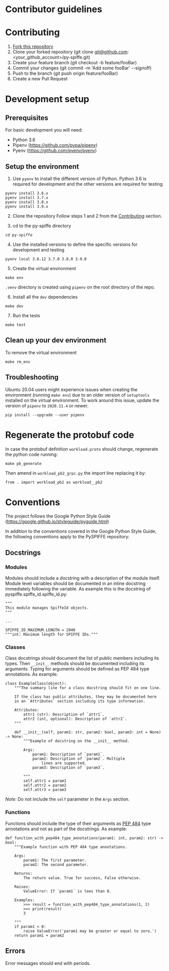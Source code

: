 # Contributor guidelines

# Contributing
1. [Fork this repository](https://github.com/HewlettPackard/py-spiffe/fork)
2. Clone your forked repository (git clone git@github.com:<your_github_account>/py-spiffe.git)
3. Create your feature branch (git checkout -b feature/fooBar)
4. Commit your changes (git commit -m 'Add some fooBar' --signoff)
5. Push to the branch (git push origin feature/fooBar)
6. Create a new Pull Request

# Development setup

## Prerequisites
For basic development you will need:

* Python 3.6
* Pipenv (https://github.com/pypa/pipenv)
* Pyenv (https://github.com/pyenv/pyenv)

## Setup the environment
1. Use `pyenv` to install the different version of Python.
Python 3.6 is required for development and the other versions are required for testing.
```
pyenv install 3.6.x
pyenv install 3.7.x
pyenv install 3.8.x
pyenv install 3.9.x
```

2. Clone the repository
Follow steps 1 and 2 from the [Contributing](#Contributing) section.

3. cd to the py-spiffe directory
```
cd py-spiffe
```

4. Use the installed versions to define the specific versions for development and testing
```
pyenv local 3.6.12 3.7.0 3.8.0 3.9.0
```

5. Create the virtual environment
```
make env
```
`.venv` directory is created using `pipenv` on the root directory of the repo.

6. Install all the `dev` dependencies
```
make dev
```

7. Run the tests
```
make test
```

## Clean up your dev environment
To remove the virtual environment
```
make rm_env
```

## Troubleshooting
Ubuntu 20.04 users might experience issues when creating the environment (running `make env`) due to an older version of `setuptools` installed on the virtual environment.
To work around this issue, update the version of `pipenv` to `2020.11.4` or newer.
```
pip install --upgrade --user pipenv
```

# Regenerate the protobuf code

In case the protobuf definition `workload.proto` should change, regenerate the python code running:

```
make pb_generate
```

Then amend in `workload_pb2_grpc.py` the import line replacing it by:

```
from . import workload_pb2 as workload__pb2
```

# Conventions
The project follows the Google Python Style Guide (https://google.github.io/styleguide/pyguide.html)

In addition to the conventions covered in the Google Python Style Guide, the following
conventions apply to the PySPIFFE repository:

## Docstrings
### Modules
Modules should include a docstring with a description of the module itself. Module level
variables should be documented in an inline docstring immediately following the variable.
As example this is the docstring of pyspiffe.spiffe_id.spiffe_id.py:

```
"""
This module manages SpiffeId objects.
"""

...

SPIFFE_ID_MAXIMUM_LENGTH = 2048
"""int: Maximum length for SPIFFE IDs."""

```

### Classes
Class docstrings should document the list of public members including its types.
Then `__init__` methods should be documented including its arguments. Typing for arguments
should be defined as PEP 484 type annotations. As example:

```
class ExampleClass(object):
    """The summary line for a class docstring should fit on one line.

    If the class has public attributes, they may be documented here
    in an `Attributes` section including its type information.

    Attributes:
        attr1 (str): Description of `attr1`.
        attr2 (int, optional): Description of `attr2`.
    """

    def __init__(self, param1: str, param2: bool, param3: int = None) -> None:
        """Example of docstring on the __init__ method.

        Args:
            param1: Description of `param1`.
            param2: Description of `param2`. Multiple
                lines are supported.
            param3: Description of `param3`.

        """
        self.attr1 = param1
        self.attr2 = param2
        self.attr3 = param3
```
_Note_: Do not include the `self` parameter in the ``Args`` section.

### Functions
Functions should include the type of their arguments as
[PEP 484](https://www.python.org/dev/peps/pep-0484/) type annotations and not as part
of the docstrings. As example:
```
def function_with_pep484_type_annotations(param1: int, param2: str) -> bool:
    """Example function with PEP 484 type annotations.

    Args:
        param1: The first parameter.
        param2: The second parameter.

    Returns:
        The return value. True for success, False otherwise.

    Raises:
        ValueError: If `param1` is lees than 0.

    Examples:
        >>> result = function_with_pep484_type_annotations(1, 2)
        >>> print(result)
        3

    """
    if param1 < 0:
        raise ValueError('param1 may be greater or equal to zero.')
    return param1 + param2
```

## Errors
Error messages should end with periods.

